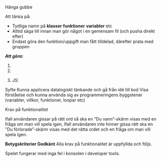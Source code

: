 Hänga gubbe

Att tänka på:
- Tydliga namn på **klasser** **funktioner** **variabler** etc
- Alltid säga till innan man gör något i en gemensam fil (och pusha direkt efter)
- Endast göra den funktion/uppgift man fått tilldelad, därefter prata med gruppen

***Att göra:***
1. <!-- HTML-fil med allting som behövs för programmet (klasser utifrån BEM) - JAKOB -->
    
2. <!-- CSS - JAKOB och LUCAS -->
  <!--   - Responsiv - JAKOB
    - Styla meddelanderutan + flytta startknappen - JAKOB -->

3. JS:
   <!--  1. Array med ord - LUCAS -->
 <!--  KLAR  2. Funktion som slumpar ett ord - MARIA -->
<!--     3. Funktion med en knapp som startar spelet - LUCAS -->
<!-- 4. Funktion där man får skriva in förslag på bokstäver -->
<!-- 5. Funktion som kontrollerar om input(bokstav) stämmer överens med någon bokstav i ordet -->
<!--  6. Funktion som bygger gubben - Lucas -->
<!-- 7a. Funktion som skriver ut bokstäverna på rätt plats i ordet, + rätt antal containers ska synas - Maria -->
<!--  7b. Funktion som skriver ut vid fel bokstav - Jakob -->
<!-- 8. Funktion som kollar om man vunnit eller förlorat - MARIA -->
<!-- 9. Reset-knapp för att börja om från början + onclick>addeventlistener - LUCAS & MARIA (fortsättning) -->
<!--     10. Att den bara tar emot bokstäver och inga spec-tecken - JAKOB -->
<!--     11. Ändra från små till stora bokstäver - MARIA -->
<!-- 12. Ifall användaren inte hinner gissa rätt ska en ”Du förlorade”-skärm visas med det rätta ordet och en fråga om man vill spela igen. - LUCAS -->



Syfte
Kunna applicera datalogiskt tänkande och gå från idé till kod
Visa förståelse och kunna använda sig av programmeringens byggstenar (variabler, villkor, funktioner, loopar etc)

Krav på funktionalitet
<!-- Du ska bygga det klassiska spelet hänga gubbe. -->
<!-- Det ska vara gjort med HTML/CSS/Javascript -->
<!-- Användaren ska kunna mata in med tangentbordet bokstäver -->
<!-- Användaren ska kunna se vilka bokstäver den gissar rätt på och var i ordet de hamnar -->
<!-- Vid varje fel ska en del av gubben visas -->
Ifall användaren gissar på rätt ord så ska en ”Du vann”-skärm visas med en fråga om man vill spela igen,
Ifall användaren inte hinner gissa rätt ska en ”Du förlorade”-skärm visas med det rätta ordet och en fråga om man vill spela igen.
<!-- Du ska enbart kunna gissa på en bokstav i taget. -->
<!-- Ordet får inte vara hårdkodat i Javascript-filen när den ska jämföras. Förslagsvis kan ordet slumpas från en array med ord. -->

**Betygskriterier Godkänt**
Alla krav på funktionalitet är uppfyllda och följs.
<!-- Att SVG:en som bifogas i HTML:en används -->
Spelet fungerar med inga fel i konsolen i developer tools.
<!-- Vettiga namn på variabler och funktioner på engelska. -->
